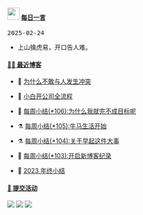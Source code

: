 <!--Start-->
 <h4> <img src="https://emojis.slackmojis.com/emojis/images/1621024394/39092/cat-roll.gif?1621024394" width="28" /> <a href="https://github.com/liugezhou/liugezhou/blob/master/quotations.md"> 每日一言</a></h4>

<kbd>2025-02-24</kbd>

- 上山擒虎易，开口告人难。

<!--End-->

#### [ 🧑‍💻 最近博客](https://blog.liugezhou.online)
<!-- 
<img align='right' src="https://wiki.eryajf.net/img/dengxia.gif" width="330" /> -->

<!-- BLOG-POST-LIST:START -->
- 🦆 [为什么不敢与人发生冲突](https://blog.liugezhou.online/202410-107/) 

- 🧰 [小白开公司全流程](https://blog.liugezhou.online/read005-%E5%B0%8F%E7%99%BD%E5%BC%80%E5%85%AC%E5%8F%B8%E5%85%A8%E6%B5%81%E7%A8%8B/) 

- 🤩 [每周小结&lpar;*106&rpar;:为什么我就完不成目标呢](https://blog.liugezhou.online/202409-106/) 

- ⚗️ [每周小结&lpar;*105&rpar;:牛马生活开始](https://blog.liugezhou.online/202406-No105/) 

- ⚗️ [每周小结&lpar;*104&rpar;:关于早起这件大事](https://blog.liugezhou.online/202405-No104/) 

- 🌊 [每周小结&lpar;*103&rpar;:开启新博客纪录](https://blog.liugezhou.online/202404-No103/) 

- 🧰 [2023 年终小结](https://blog.liugezhou.online/202401-No102/) 
<!-- BLOG-POST-LIST:END -->

<!-- #### [ ✨ 今日前端](https://day.liugezhou.online)
<image src="https://cdn.statically.io/gh/liugezhou/image@master/day/today.png" height="400px"/> -->

#### [ 🧐 提交活动]()

 <!--[![liugezhou's github activity graph](https://github-readme-activity-graph.vercel.app/graph?username=liugezhou&bg_color=040109&color=3b9767&line=4c9e86&point=57d016&area=true&hide_border=true)](https://github.com/ashutosh00710/github-readme-activity-graph)-->
 ![](http://github-profile-summary-cards.vercel.app/api/cards/profile-details?username=liugezhou&theme=algolia)
 ![](http://github-profile-summary-cards.vercel.app/api/cards/stats?username=liugezhou&theme=algolia)
 ![](http://github-profile-summary-cards.vercel.app/api/cards/repos-per-language?username=liugezhou&theme=algolia&exclude=html,lua,shell)

<!--#### [ 📈 数据总览]()
<a href="https://github.com/liugezhou" target="_blank">
  <img alt="数据总览" src="https://denvercoder1-github-readme-stats.vercel.app/api/?username=liugezhou&show_icons=true&count_private=true&theme=react&hide_border=true&bg_color=1F222E&title_color=F85D7F&icon_color=F8D866" height="192px" />
</a>-->























































































































































































